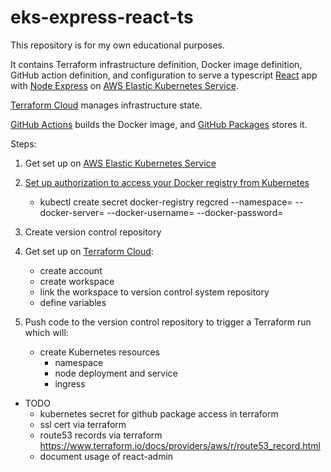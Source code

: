 # eks-express-react-ts
This repository is for my own educational purposes. 

It contains Terraform infrastructure definition, Docker image definition, GitHub action definition, and configuration to serve a typescript [React](https://reactjs.org/) app with [Node Express](https://expressjs.com/) on [AWS Elastic Kubernetes Service](https://aws.amazon.com/eks/). 

[Terraform Cloud](https://www.terraform.io/) manages infrastructure state.

[GitHub Actions](https://github.com/features/actions) builds the Docker image, and [GitHub Packages](https://github.com/features/packages) stores it.

Steps:
1. Get set up on [AWS Elastic Kubernetes Service](https://aws.amazon.com/eks/)

2. [Set up authorization to access your Docker registry from Kubernetes](https://kubernetes.io/docs/tasks/configure-pod-container/pull-image-private-registry/)
    - kubectl create secret docker-registry regcred --namespace=<your-namespace> --docker-server=<your-registry-server> --docker-username=<github-username> --docker-password=<github-token>
    
3. Create version control repository

4. Get set up on [Terraform Cloud](https://www.terraform.io/):
   - create account
   - create workspace
   - link the workspace to version control system repository
   - define variables

5. Push code to the version control repository to trigger a Terraform run which will:
    - create Kubernetes resources
        - namespace
        - node deployment and service
        - ingress
            
- TODO
    - kubernetes secret for github package access in terraform
    - ssl cert via terraform
    - route53 records via terraform https://www.terraform.io/docs/providers/aws/r/route53_record.html
    - document usage of react-admin